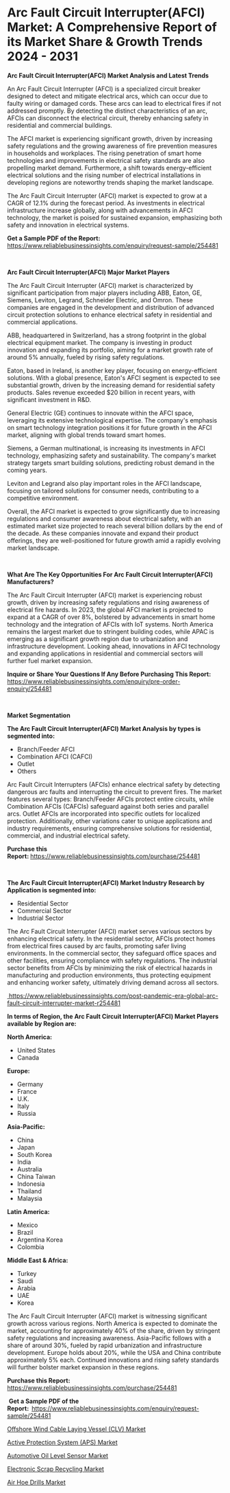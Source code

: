 <p><h1>Arc Fault Circuit Interrupter(AFCI) Market: A Comprehensive Report of its Market Share & Growth Trends 2024 - 2031</h1></p><p><strong>Arc Fault Circuit Interrupter(AFCI) Market Analysis and Latest Trends</strong></p>
<p><p>An Arc Fault Circuit Interrupter (AFCI) is a specialized circuit breaker designed to detect and mitigate electrical arcs, which can occur due to faulty wiring or damaged cords. These arcs can lead to electrical fires if not addressed promptly. By detecting the distinct characteristics of an arc, AFCIs can disconnect the electrical circuit, thereby enhancing safety in residential and commercial buildings.</p><p>The AFCI market is experiencing significant growth, driven by increasing safety regulations and the growing awareness of fire prevention measures in households and workplaces. The rising penetration of smart home technologies and improvements in electrical safety standards are also propelling market demand. Furthermore, a shift towards energy-efficient electrical solutions and the rising number of electrical installations in developing regions are noteworthy trends shaping the market landscape.</p><p>The Arc Fault Circuit Interrupter (AFCI) market is expected to grow at a CAGR of 12.1% during the forecast period. As investments in electrical infrastructure increase globally, along with advancements in AFCI technology, the market is poised for sustained expansion, emphasizing both safety and innovation in electrical systems.</p></p>
<p><strong>Get a Sample PDF of the Report:&nbsp;</strong> <a href="https://www.reliablebusinessinsights.com/enquiry/request-sample/254481?utm_campaign=39&utm_medium=2&utm_source=Github&utm_content=ia&utm_term=31102024&utm_id=arc-fault-circuit-interrupterafci">https://www.reliablebusinessinsights.com/enquiry/request-sample/254481</a></p>
<p>&nbsp;</p>
<p><strong>Arc Fault Circuit Interrupter(AFCI) Major Market Players</strong></p>
<p><p>The Arc Fault Circuit Interrupter (AFCI) market is characterized by significant participation from major players including ABB, Eaton, GE, Siemens, Leviton, Legrand, Schneider Electric, and Omron. These companies are engaged in the development and distribution of advanced circuit protection solutions to enhance electrical safety in residential and commercial applications.</p><p>ABB, headquartered in Switzerland, has a strong footprint in the global electrical equipment market. The company is investing in product innovation and expanding its portfolio, aiming for a market growth rate of around 5% annually, fueled by rising safety regulations.</p><p>Eaton, based in Ireland, is another key player, focusing on energy-efficient solutions. With a global presence, Eaton's AFCI segment is expected to see substantial growth, driven by the increasing demand for residential safety products. Sales revenue exceeded $20 billion in recent years, with significant investment in R&D.</p><p>General Electric (GE) continues to innovate within the AFCI space, leveraging its extensive technological expertise. The company's emphasis on smart technology integration positions it for future growth in the AFCI market, aligning with global trends toward smart homes.</p><p>Siemens, a German multinational, is increasing its investments in AFCI technology, emphasizing safety and sustainability. The company's market strategy targets smart building solutions, predicting robust demand in the coming years.</p><p>Leviton and Legrand also play important roles in the AFCI landscape, focusing on tailored solutions for consumer needs, contributing to a competitive environment.</p><p>Overall, the AFCI market is expected to grow significantly due to increasing regulations and consumer awareness about electrical safety, with an estimated market size projected to reach several billion dollars by the end of the decade. As these companies innovate and expand their product offerings, they are well-positioned for future growth amid a rapidly evolving market landscape.</p></p>
<p>&nbsp;</p>
<p><strong>What Are The Key Opportunities For Arc Fault Circuit Interrupter(AFCI) Manufacturers?</strong></p>
<p><p>The Arc Fault Circuit Interrupter (AFCI) market is experiencing robust growth, driven by increasing safety regulations and rising awareness of electrical fire hazards. In 2023, the global AFCI market is projected to expand at a CAGR of over 8%, bolstered by advancements in smart home technology and the integration of AFCIs with IoT systems. North America remains the largest market due to stringent building codes, while APAC is emerging as a significant growth region due to urbanization and infrastructure development. Looking ahead, innovations in AFCI technology and expanding applications in residential and commercial sectors will further fuel market expansion.</p></p>
<p><strong>Inquire or Share Your Questions If Any Before Purchasing This Report:</strong> <a href="https://www.reliablebusinessinsights.com/enquiry/pre-order-enquiry/254481?utm_campaign=39&utm_medium=2&utm_source=Github&utm_content=ia&utm_term=31102024&utm_id=arc-fault-circuit-interrupterafci">https://www.reliablebusinessinsights.com/enquiry/pre-order-enquiry/254481</a></p>
<p>&nbsp;</p>
<p><strong>Market Segmentation</strong></p>
<p><strong>The Arc Fault Circuit Interrupter(AFCI) Market Analysis by types is segmented into:</strong></p>
<p><ul><li>Branch/Feeder AFCI</li><li>Combination AFCI (CAFCI)</li><li>Outlet</li><li>Others</li></ul></p>
<p><p>Arc Fault Circuit Interrupters (AFCIs) enhance electrical safety by detecting dangerous arc faults and interrupting the circuit to prevent fires. The market features several types: Branch/Feeder AFCIs protect entire circuits, while Combination AFCIs (CAFCIs) safeguard against both series and parallel arcs. Outlet AFCIs are incorporated into specific outlets for localized protection. Additionally, other variations cater to unique applications and industry requirements, ensuring comprehensive solutions for residential, commercial, and industrial electrical safety.</p></p>
<p><strong>Purchase this Report:&nbsp;</strong><a href="https://www.reliablebusinessinsights.com/purchase/254481?utm_campaign=39&utm_medium=2&utm_source=Github&utm_content=ia&utm_term=31102024&utm_id=arc-fault-circuit-interrupterafci">https://www.reliablebusinessinsights.com/purchase/254481</a></p>
<p>&nbsp;</p>
<p><strong>The Arc Fault Circuit Interrupter(AFCI) Market Industry Research by Application is segmented into:</strong></p>
<p><ul><li>Residential Sector</li><li>Commercial Sector</li><li>Industrial Sector</li></ul></p>
<p><p>The Arc Fault Circuit Interrupter (AFCI) market serves various sectors by enhancing electrical safety. In the residential sector, AFCIs protect homes from electrical fires caused by arc faults, promoting safer living environments. In the commercial sector, they safeguard office spaces and other facilities, ensuring compliance with safety regulations. The industrial sector benefits from AFCIs by minimizing the risk of electrical hazards in manufacturing and production environments, thus protecting equipment and enhancing worker safety, ultimately driving demand across all sectors.</p></p>
<p><a href="https://www.reliablebusinessinsights.com/post-pandemic-era-global-arc-fault-circuit-interrupter-market-r254481?utm_campaign=39&utm_medium=2&utm_source=Github&utm_content=ia&utm_term=31102024&utm_id=arc-fault-circuit-interrupterafci">&nbsp;https://www.reliablebusinessinsights.com/post-pandemic-era-global-arc-fault-circuit-interrupter-market-r254481</a></p>
<p><strong>In terms of Region, the Arc Fault Circuit Interrupter(AFCI) Market Players available by Region are:</strong></p>
<p>
    <p> <strong> North America: </strong>
        <ul>
            <li>United States</li>
            <li>Canada</li>
        </ul>
        </p> 
    <p> <strong> Europe: </strong>
        <ul>
            <li>Germany</li>
            <li>France</li>
            <li>U.K.</li>
            <li>Italy</li>
            <li>Russia</li>
        </ul>
        </p> 
    <p> <strong> Asia-Pacific: </strong>
        <ul>
            <li>China</li>
            <li>Japan</li>
            <li>South Korea</li>
            <li>India</li>
            <li>Australia</li>
            <li>China Taiwan</li>
            <li>Indonesia</li>
            <li>Thailand</li>
            <li>Malaysia</li>
        </ul>
        </p> 
    <p> <strong> Latin America: </strong>
        <ul>
            <li>Mexico</li>
            <li>Brazil</li>
            <li>Argentina Korea</li>
            <li>Colombia</li>
        </ul>
        </p> 
    <p> <strong> Middle East & Africa: </strong>
        <ul>
            <li>Turkey</li>
            <li>Saudi</li>
            <li>Arabia</li>
            <li>UAE</li>
            <li>Korea</li>
        </ul>
    </p>
    </p>
<p><p>The Arc Fault Circuit Interrupter (AFCI) market is witnessing significant growth across various regions. North America is expected to dominate the market, accounting for approximately 40% of the share, driven by stringent safety regulations and increasing awareness. Asia-Pacific follows with a share of around 30%, fueled by rapid urbanization and infrastructure development. Europe holds about 20%, while the USA and China contribute approximately 5% each. Continued innovations and rising safety standards will further bolster market expansion in these regions.</p></p>
<p><strong>Purchase this Report: </strong><a href="https://www.reliablebusinessinsights.com/purchase/254481?utm_campaign=39&utm_medium=2&utm_source=Github&utm_content=ia&utm_term=31102024&utm_id=arc-fault-circuit-interrupterafci">https://www.reliablebusinessinsights.com/purchase/254481</a></p>
<p>&nbsp;<strong>Get a Sample PDF of the Report:&nbsp;&nbsp;</strong><a href="https://www.reliablebusinessinsights.com/enquiry/request-sample/254481?utm_campaign=39&utm_medium=2&utm_source=Github&utm_content=ia&utm_term=31102024&utm_id=arc-fault-circuit-interrupterafci">https://www.reliablebusinessinsights.com/enquiry/request-sample/254481</a></p>
<p><strong></strong></p>
<p><p><a href="https://issuu.com/reportprime-2/docs/offshore-wind-cable-laying-vessel-c_d5963b3cd6f109?utm_campaign=39&utm_medium=2&utm_source=Github&utm_content=ia&utm_term=31102024&utm_id=arc-fault-circuit-interrupterafci">Offshore Wind Cable Laying Vessel (CLV) Market</a></p><p><a href="https://github.com/tomasa8xtkvotaw/Market-Research-Report-List-1/blob/main/active-protection-system-aps-market.md?utm_campaign=39&utm_medium=2&utm_source=Github&utm_content=ia&utm_term=31102024&utm_id=arc-fault-circuit-interrupterafci">Active Protection System (APS) Market</a></p><p><a href="https://www.linkedin.com/pulse/automotive-oil-level-sensor-market-global-share-ranking-yl52e?utm_campaign=39&utm_medium=2&utm_source=Github&utm_content=ia&utm_term=31102024&utm_id=arc-fault-circuit-interrupterafci">Automotive Oil Level Sensor Market</a></p><p><a href="https://www.linkedin.com/pulse/investing-electronic-scrap-recycling-market-trends-leading-masqe?utm_campaign=39&utm_medium=2&utm_source=Github&utm_content=ia&utm_term=31102024&utm_id=arc-fault-circuit-interrupterafci">Electronic Scrap Recycling Market</a></p><p><a href="https://issuu.com/reportprime-2/docs/air-hoe-drills-market-size-2030.ppt_9a820322bbd3e0?utm_campaign=39&utm_medium=2&utm_source=Github&utm_content=ia&utm_term=31102024&utm_id=arc-fault-circuit-interrupterafci">Air Hoe Drills Market</a></p></p>